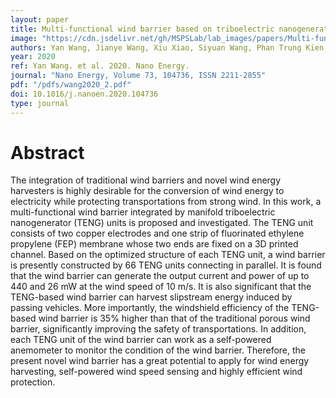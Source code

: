 ```yaml
---
layout: paper
title: Multi-functional wind barrier based on triboelectric nanogenerator for power generation, self-powered wind speed sensing and highly efficient windshield
image: "https://cdn.jsdelivr.net/gh/MSPSLab/lab_images/papers/Multi-functional-wind-barrier.png"
authors: Yan Wang, Jianye Wang, Xiu Xiao, Siyuan Wang, Phan Trung Kien, Jiale Dong, Jianchun Mi, Xinxiang Pan, Hanfeng Wang, Minyi Xu
year: 2020
ref: Yan Wang. et al. 2020. Nano Energy.
journal: "Nano Energy, Volume 73, 104736, ISSN 2211-2855"
pdf: "/pdfs/wang2020_2.pdf"
doi: 10.1016/j.nanoen.2020.104736
type: journal
---
```


# Abstract

The integration of traditional wind barriers and novel wind energy harvesters is highly desirable for the conversion of wind energy to electricity while protecting transportations from strong wind. In this work, a multi-functional wind barrier integrated by manifold triboelectric nanogenerator (TENG) units is proposed and investigated. The TENG unit consists of two copper electrodes and one strip of fluorinated ethylene propylene (FEP) membrane whose two ends are fixed on a 3D printed channel. Based on the optimized structure of each TENG unit, a wind barrier is presently constructed by 66 TENG units connecting in parallel. It is found that the wind barrier can generate the output current and power of up to 440  and 26 mW at the wind speed of 10 m/s. It is also significant that the TENG-based wind barrier can harvest slipstream energy induced by passing vehicles. More importantly, the windshield efficiency of the TENG-based wind barrier is 35% higher than that of the traditional porous wind barrier, significantly improving the safety of transportations. In addition, each TENG unit of the wind barrier can work as a self-powered anemometer to monitor the condition of the wind barrier. Therefore, the present novel wind barrier has a great potential to apply for wind energy harvesting, self-powered wind speed sensing and highly efficient wind protection.